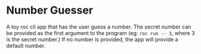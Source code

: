# Number Guesser

A toy roc cli app that has the user guess a number. The secret number can be provided as the first argument to the program (eg: `roc run -- 3`, where 3 is the secret number.) If no number is provided, the app will provide a default number. 